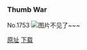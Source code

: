 ### Thumb War
No.1753
![图片不见了~~~](https://imgs.xkcd.com/comics/thumb_war.png)

[原址](https://xkcd.com//1753) [下载](https://imgs.xkcd.com/comics/thumb_war.png)

